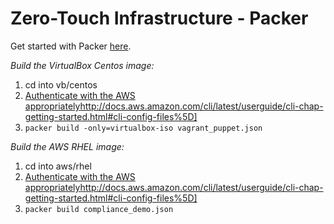 # Zero-Touch Infrastructure - Packer

Get started with Packer [here](https://www.packer.io/).


*Build the VirtualBox Centos image:*
1. cd into vb/centos
2. [Authenticate with the AWS appropriately](https://www.terraform.io/docs/commands/get.html)http://docs.aws.amazon.com/cli/latest/userguide/cli-chap-getting-started.html#cli-config-files%5D]
3. `packer build -only=virtualbox-iso vagrant_puppet.json`


*Build the AWS RHEL image:*
1. cd into aws/rhel
3. [Authenticate with the AWS appropriately](https://www.terraform.io/docs/commands/get.html)http://docs.aws.amazon.com/cli/latest/userguide/cli-chap-getting-started.html#cli-config-files%5D]
3. `packer build compliance_demo.json`
